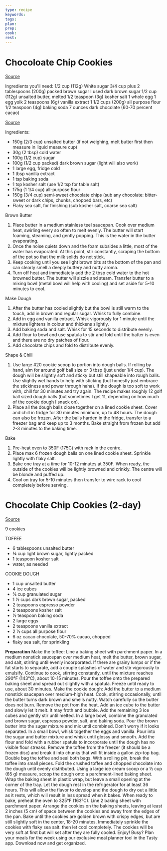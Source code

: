 ```yaml
---
type: recipe
keywords:
tags:
plan:
prep:
cook:
rest:
---
```


# Chocoloate Chip Cookies

[Source](https://youtu.be/wyuec0PPz68?si=ESWdlbQ4SwpI3RIA)

Ingredients you'll need:
1/2 cup (112g) White sugar
3/4 cup plus 2 tablespoons (200g) packed brown sugar I used dark brown sugar
1/2 cup (112g) unsalted butter, melted
1/2 teaspoon (3g) kosher salt
1 whole egg
1 egg yolk
2 teaspoons (6g) vanilla extract
1 1/2 cups (200g)  all purpose flour
1/2 teaspoon (4g) baking soda
7 ounces dark chocolate (60-70 percent cacao)

[Source](https://youtu.be/qsMEKFzRaRM?si=4C6qSPgQk0oXqyjl)

Ingredients:
- 150g (2/3 cup) unsalted butter (if not weighing, melt butter first then measure in liquid measure cup)
- 30g (2 tbsp) cold water
- 100g (1/2 cup) sugar
- 100g (1/2 cup packed) dark brown sugar (light will also work)
- 1 large egg, fridge cold
- 1 tbsp vanilla extract
- 1 tsp baking soda
- 1 tsp kosher salt (use 1/2 tsp for table salt)
- 175g (1 1/4 cup) all-purpose flour
- 150g (3/4 cup) semi-sweet chocolate chips (sub any chocolate: bitter-sweet or dark chips, chunks, chopped bars, etc)
- Flaky sea salt, for finishing (sub kosher salt, coarse sea salt)

Brown Butter
1. Place butter in a medium stainless teel saucepan. Cook over medium heat, swirling every so often to melt evenly. The butter will start foaming, steaming, and gently popping. This is the water in the butter evaporating.
2. Once the noise quiets down and the foam subsides a little, most of the water has evaporated. At this point, stir constantly, scraping the bottom of the pot so that the milk solids do not stick. 
3. Keep cooking until you see light brown bits at the bottom of the pan and can clearly smell a deeply buttery and nutty aroma.
4. Turn off heat and immediately add the 2 tbsp cold water to the hot browned butter. The butter will sizzle and steam. Transfer butter to a mixing bowl (metal bowl will help with cooling) and set aside for 5-10 minutes to cool. 

Make Dough
1. After the butter has cooled slightly but the bowl is still warm to the touch, add in brown and regular sugar. Whisk to fully combine.
2. Add in egg and vanilla extract. Whisk vigorously for 1 minute until the mixture lightens in colour and thickens slightly.
3. Add baking soda and salt. Whisk for 15 seconds to distribute evenly.
4. Add flour to bowl and use spatula to stir and fold until the batter is even and there are no dry patches of flour.
5. Add chocolate chips and fold to distribute evenly.

Shape & Chill
1. Use large #20 cookie scoop to portion into dough balls. If rolling by hand, aim for around golf ball size or 3 tbsp (just under 1/4 cup). The dough will be slightly soft and sticky but still shapeable into rough balls. Use slightly wet hands to help with sticking (but honestly just embrace the stickiness and power through haha). If the dough is too soft to work with, chill for 30 minutes and try again. The recipe makes roughly 12 golf ball sized dough balls (but sometimes I get 11, depending on how much of the cookie dough I snack on).
2. Place all the dough balls close together on a lined cookie sheet. Cover and chill in fridge for 30 minutes minimum, up to 48 hours. The dough can also be frozen. After the balls harden in the fridge, transfer to a freezer bag and keep up to 3 months. Bake straight from frozen but add 2-3 minutes to the baking time.

Bake
1. Pre-heat oven to 350F (175C) with rack in the centre.
2. Place max 6 frozen dough balls on one lined cookie sheet. Sprinkle lightly with flaky salt.
3. Bake one tray at a time for 10-12 minutes at 350F. When ready, the outside of the cookies will be lightly browned and crinkly. The centre will be blonde and puffed up.
4. Cool on tray for 5-10 minutes then transfer to wire rack to cool completely before serving.

# Chocolate Chip Cookies (2-day)

[Source](https://youtu.be/h4CyhQqAPpk?si=Xlnz3xMfGX-QY8mM)

9 cookies

TOFFEE

- 6 tablespoons unsalted butter
- ¾ cup light brown sugar, lightly packed
- 1 teaspoon kosher salt
- water, as needed

COOKIE DOUGH

- 1 cup unsalted butter
- 4 ice cubes
- ¾ cup granulated sugar
- 1 ½ cups dark brown sugar, packed
- 2 teaspoons espresso powder
- 2 teaspoons kosher salt
- ½ teaspoon baking soda
- 2 large eggs
- 2 teaspoons vanilla extract
- 2 ½ cups all purpose flour
- 6 oz cacao chocolate, 50-70% cacao, chopped
- flaky sea salt, for sprinkling

**Preparation**
Make the toffee: Line a baking sheet with parchment paper.
In a medium nonstick saucepan over medium heat, melt the butter, brown sugar, and salt, stirring until evenly incorporated. If there are grainy lumps or if the fat starts to separate, add a couple splashes of water and stir vigorously to emulsify. Continue to cook, stirring constantly, until the mixture reaches 290°F (143°C), about 10-15 minutes.
Pour the toffee onto the prepared baking sheet and spread out slightly with a spatula. Freeze until ready to use, about 30 minutes.
Make the cookie dough: Add the butter to a medium nonstick saucepan over medium-high heat. Cook, stirring occasionally, until the butter turns dark brown and smells nutty. Watch carefully so the butter does not burn. Remove the pot from the heat.
Add an ice cube to the butter and slowly let it melt. It may froth and bubble. Add the remaining 3 ice cubes and gently stir until melted.
In a large bowl, combine the granulated and brown sugar, espresso powder, salt, and baking soda.
Pour the brown butter into the sugar mixture and mix until combined. Don’t worry if it looks separated.
In a small bowl, whisk together the eggs and vanilla. Pour into the sugar and butter mixture and whisk until glossy and smooth.
Add the flour and fold with a rubber spatula to incorporate until the dough has no visible flour streaks.
Remove the toffee from the freezer (it should be a frozen disc) and break it into chunks that will fit inside a gallon zip-top bag. Double bag the toffee and seal both bags. With a rolling pin, break the toffee into small pieces.
Fold the crushed toffee and chopped chocolate into the dough until evenly distributed.
Using a large ice cream scoop or a ½ cup (65 g) measure, scoop the dough onto a parchment-lined baking sheet. Wrap the baking sheet in plastic wrap, but leave a small opening at the corner of the tray. Let the dough rest in the refrigerator for at least 36 hours. This will allow the flavor to develop and the dough to dry out a little as it rests, which will result in less spread when it bakes.
When ready to bake, preheat the oven to 325°F (163°C). Line 2 baking sheet with parchment paper.
Arrange the cookies on the baking sheets, leaving at least 2 inches (5 cm) of space between the cookies and away from the edges of the pan.
Bake until the cookies are golden brown with crispy edges, but are still slightly soft in the center, 18-20 minutes.
Immediately sprinkle the cookies with flaky sea salt. then let cool completely. The cookies will be very soft at first but will set after they are fully cooled.
Enjoy!
Busy? Plan your meals for the week using our exclusive meal planner tool in the Tasty app. Download now and get organized.
